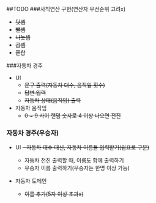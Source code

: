 ##TODO
###사칙연산 구현(연산자 우선순위 고려x)
- ~~덧셈~~
- ~~뺄셈~~
- ~~나눗셈~~
- ~~곱셈~~
- ~~혼합~~

###자동차 경주
- UI
    - ~~문구 출력(자동차 대수, 움직일 횟수)~~
    - ~~답변 입력~~
    - ~~자동차 상태(움직임) 출력~~
- 자동차 움직임
    - ~~0 ~ 9 사이 랜덤 숫자로 4 이상 나오면 전진~~

### 자동차 경주(우승자)
- UI
  ~~- 자동차 대수 대신, 자동차 이름들 입력받기(쉼표로 구분)~~
  - 자동차 전진 출력할 때, 이름도 함께 출력하기
  - 우승자 이름 출력하기(우승자는 한명 이상 가능)

- 자동차 도메인
  - ~~이름 추가(5자 이상 초과x)~~
